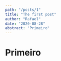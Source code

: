 ```yaml
---
path: "/posts/1"
title: "The first post"
author: "Rafael"
date: "2020-08-28"
abstract: "Primeiro"
---
```


# Primeiro 



